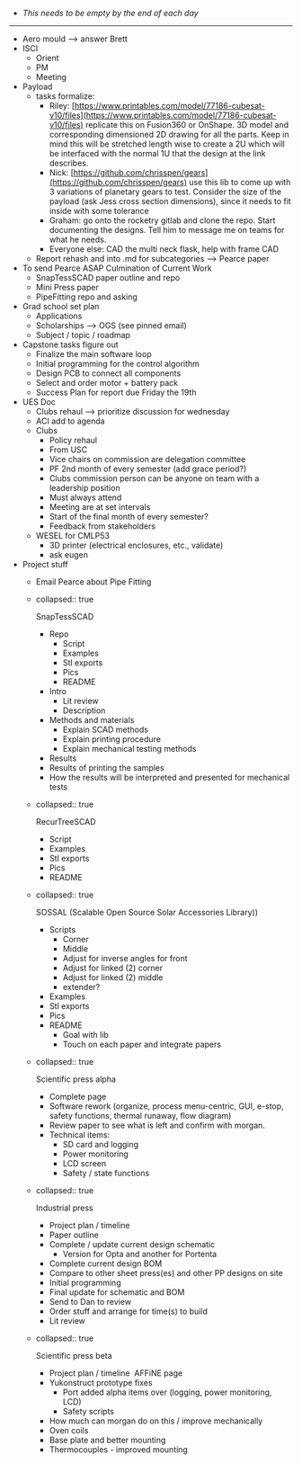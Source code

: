 - *This needs to be empty by the end of each day*
- ---
- Aero mould --> answer Brett
- ISCI
	- Orient
	- PM
	- Meeting
- Payload
	- tasks formalize:
		- Riley: [https://www.printables.com/model/77186-cubesat-v10/files](https://www.printables.com/model/77186-cubesat-v10/files) replicate this on Fusion360 or OnShape. 3D model and corresponding dimensioned 2D drawing for all the parts. Keep in mind this will be stretched length wise to create a 2U which will be interfaced with the normal 1U that the design at the link describes.
		- Nick: [https://github.com/chrisspen/gears](https://github.com/chrisspen/gears) use this lib to come up with 3 variations of planetary gears to test. Consider the size of the payload (ask Jess cross section dimensions), since it needs to fit inside with some tolerance
		- Graham: go onto the rocketry gitlab and clone the repo. Start documenting the designs. Tell him to message me on teams for what he needs.
		- Everyone else: CAD the multi neck flask, help with frame CAD
	- Report rehash and into .md for subcategories --> Pearce paper
- To send Pearce ASAP Culmination of Current Work
	- SnapTessSCAD paper outline and repo
	- Mini Press paper
	- PipeFitting repo and asking
- Grad school set plan
	- Applications
	- Scholarships --> OGS (see pinned email)
	- Subject / topic / roadmap
- Capstone tasks figure out
	- Finalize the main software loop
	- Initial programming for the control algorithm
	- Design PCB to connect all components
	- Select and order motor + battery pack
	- Success Plan for report due Friday the 19th
- UES Doc
	- Clubs rehaul --> prioritize discussion for wednesday
	- ACI add to agenda
	- Clubs
		- Policy rehaul
		- From USC
		- Vice chairs on commission are delegation committee
		- PF 2nd month of every semester (add grace period?)
		- Clubs commission person can be anyone on team with a leadership position
		- Must always attend
		- Meeting are at set intervals
		- Start of the final month of every semester?
		- Feedback from stakeholders
	- WESEL for CMLP53
		- 3D printer (electrical enclosures, etc., validate)
		- ask eugen
- Project stuff
	- Email Pearce about Pipe Fitting
	- collapsed:: true
	  
	  SnapTessSCAD
		- Repo
			- Script
			- Examples
			- Stl exports
			- Pics
			- README
		- Intro
			- Lit review
			- Description
		- Methods and materials
			- Explain SCAD methods
			- Explain printing procedure
			- Explain mechanical testing methods
		- Results
		- Results of printing the samples
		- How the results will be interpreted and presented for mechanical tests
	- collapsed:: true
	  
	  RecurTreeSCAD
		- Script
		- Examples
		- Stl exports
		- Pics
		- README
	- collapsed:: true
	  
	  SOSSAL (Scalable Open Source Solar Accessories Library))
		- Scripts
			- Corner
			- Middle
			- Adjust for inverse angles for front
			- Adjust for linked (2) corner
			- Adjust for linked (2) middle
			- extender?
		- Examples
		- Stl exports
		- Pics
		- README
			- Goal with lib
			- Touch on each paper and integrate papers
	- collapsed:: true
	  
	  Scientific press alpha
		- Complete page
		- Software rework (organize, process menu-centric, GUI, e-stop, safety functions, thermal runaway, flow diagram)
		- Review paper to see what is left and confirm with morgan.
		- Technical items:
			- SD card and logging
			- Power monitoring
			- LCD screen
			- Safety / state functions
	- collapsed:: true
	  
	  Industrial press
		- Project plan / timeline
		- Paper outline
		- Complete / update current design schematic
			- Version for Opta and another for Portenta
		- Complete current design BOM
		- Compare to other sheet press(es) and other PP designs on site
		- Initial programming
		- Final update for schematic and BOM
		- Send to Dan to review
		- Order stuff and arrange for time(s) to build
		- Lit review
	- collapsed:: true
	  
	  Scientific press beta
		- Project plan / timeline  AFFiNE page
		- Yukonstruct prototype fixes
			- Port added alpha items over (logging, power monitoring, LCD)
			- Safety scripts
		- How much can morgan do on this / improve mechanically
		- Oven coils
		- Base plate and better mounting
		- Thermocouples - improved mounting